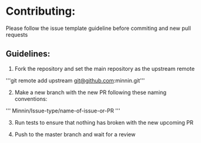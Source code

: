 # Contributing:

Please follow the issue template guideline before commiting and new pull requests

## Guidelines:

1. Fork the repository and set the main repository as the upstream remote

'''git remote add upstream git@github.com:minnin.git'''

2. Make a new branch with the new PR following these naming conventions:

'''
Minnin/Issue-type/name-of-issue-or-PR
'''

3. Run tests to ensure that nothing has broken with the new upcoming PR

4. Push to the master branch and wait for a review
